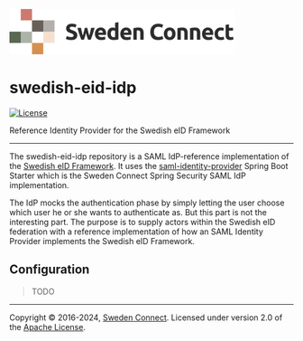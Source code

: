 ![Logo](https://github.com/swedenconnect/technical-framework/blob/master/img/sweden-connect.png)

# swedish-eid-idp

[![License](https://img.shields.io/badge/License-Apache%202.0-blue.svg)](https://opensource.org/licenses/Apache-2.0)

Reference Identity Provider for the Swedish eID Framework

---

The swedish-eid-idp repository is a SAML IdP-reference implementation of the [Swedish eID Framework](https://docs.swedenconnect.se/technical-framework/). It uses the [saml-identity-provider](https://github.com/swedenconnect/saml-identity-provider) Spring Boot Starter which is the Sweden Connect 
Spring Security SAML IdP implementation. 

The IdP mocks the authentication phase by simply letting the
user choose which user he or she wants to authenticate as. But this part is not the interesting part.
The purpose is to supply actors within the Swedish eID federation with a reference implementation of
how an SAML Identity Provider implements the Swedish eID Framework.

## Configuration

> TODO

---

Copyright &copy; 2016-2024, [Sweden Connect](https://swedenconnect.se). Licensed under version 2.0 of the [Apache License](http://www.apache.org/licenses/LICENSE-2.0).
